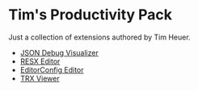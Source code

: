 # Tim's Productivity Pack

Just a collection of extensions authored by Tim Heuer.

- [JSON Debug Visualizer](https://marketplace.visualstudio.com/items?itemName=TimHeuer.jsondbg)
- [RESX Editor](https://marketplace.visualstudio.com/items?itemName=TimHeuer.resx-editor)
- [EditorConfig Editor](https://marketplace.visualstudio.com/items?itemName=TimHeuer.econfigedit)
- [TRX Viewer](https://marketplace.visualstudio.com/items?itemName=TimHeuer.trxview)